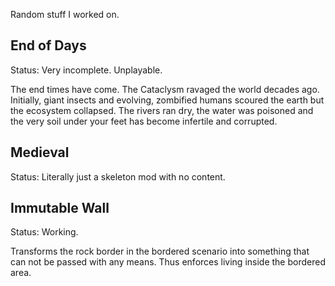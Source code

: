 Random stuff I worked on.

## End of Days

Status: Very incomplete. Unplayable.

The end times have come. The Cataclysm ravaged the world decades ago. Initially, giant insects and evolving, zombified humans scoured the earth but the ecosystem collapsed.
The rivers ran dry, the water was poisoned and the very soil under your feet has become infertile and corrupted.

## Medieval

Status: Literally just a skeleton mod with no content.

## Immutable Wall

Status: Working.

Transforms the rock border in the bordered scenario into something that can not be passed with any means.
Thus enforces living inside the bordered area.

